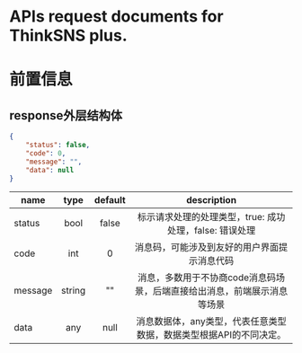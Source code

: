 # APIs request documents for ThinkSNS plus.

# 前置信息

## response外层结构体
```json
{
    "status": false,
    "code": 0,
    "message": "",
    "data": null
}
```
|name      |type      |default   |description|
|----------|:--------:|:--------:|:---------:|
|status    |bool      |false     |标示请求处理的处理类型，true: 成功处理，false: 错误处理|
|code      |int       |0         |消息码，可能涉及到友好的用户界面提示消息代码|
|message   | string   | ""       | 消息，多数用于不协商code消息码场景，后端直接给出消息，前端展示消息等场景 |
| data     | any      | null     | 消息数据体，any类型，代表任意类型数据，数据类型根据API的不同决定。|